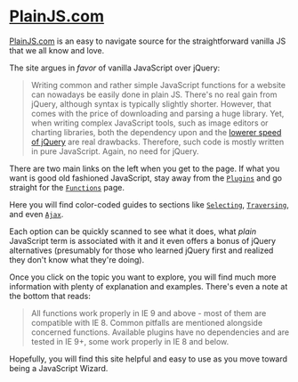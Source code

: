 # [PlainJS.com](https://plainjs.com/)

[PlainJS.com](https://plainjs.com/) is an easy to navigate source for the straightforward vanilla JS that we all know and love.  

The site argues in _favor_ of vanilla JavaScript over jQuery:
>Writing common and rather simple JavaScript functions for a website can nowadays be easily done in plain JS. There's no real gain from jQuery, although syntax is typically slightly shorter. However, that comes with the price of downloading and parsing a huge library. Yet, when writing complex JavaScript tools, such as image editors or charting libraries, both the dependency upon and the [lowerer speed of jQuery](http://vanilla-js.com/) are real drawbacks. Therefore, such code is mostly written in pure JavaScript. Again, no need for jQuery.

There are two main links on the left when you get to the page.  If what you want is good old fashioned JavaScript, stay away from the [`Plugins`](https://plainjs.com/javascript/plugins/) and go straight for the [`Functions`](https://plainjs.com/javascript/) page.

Here you will find color-coded guides to sections like [`Selecting`](https://plainjs.com/javascript/selecting/), [`Traversing`](https://plainjs.com/javascript/traversing/), and even [`Ajax`](https://plainjs.com/javascript/ajax/).  

Each option can be quickly scanned to see what it does, what _plain_ JavaScript term is associated with it and it even offers a bonus of jQuery alternatives (presumably for those who learned jQuery first and realized they don't know what they're doing).

Once you click on the topic you want to explore, you will find much more information with plenty of explanation and examples.  There's even a note at the bottom that reads:
>All functions work properly in IE 9 and above - most of them are compatible with IE 8. Common pitfalls are mentioned alongside concerned functions. Available plugins have no dependencies and are tested in IE 9+, some work properly in IE 8 and below.

Hopefully, you will find this site helpful and easy to use as you move toward being a JavaScript Wizard.
